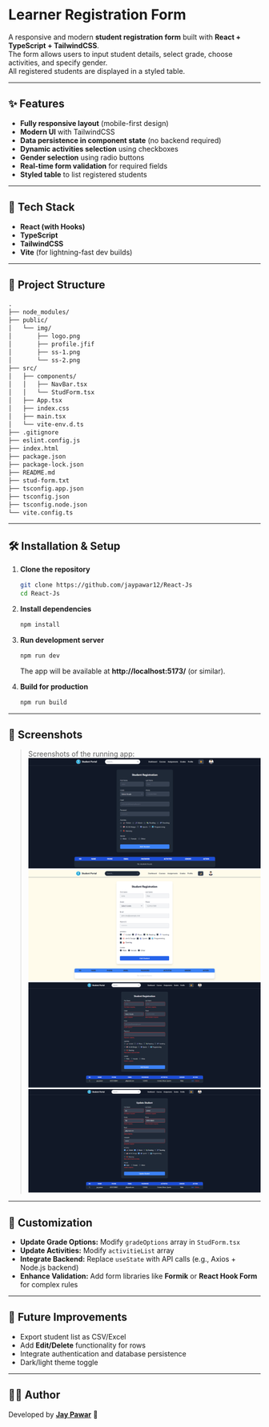 # Learner Registration Form

A responsive and modern **student registration form** built with **React + TypeScript + TailwindCSS**.  
The form allows users to input student details, select grade, choose activities, and specify gender.  
All registered students are displayed in a styled table.  

---

## ✨ Features  
- **Fully responsive layout** (mobile-first design)  
- **Modern UI** with TailwindCSS  
- **Data persistence in component state** (no backend required)  
- **Dynamic activities selection** using checkboxes  
- **Gender selection** using radio buttons  
- **Real-time form validation** for required fields  
- **Styled table** to list registered students  

---

## 🚀 Tech Stack  
- **React (with Hooks)**  
- **TypeScript**  
- **TailwindCSS**  
- **Vite** (for lightning-fast dev builds)  

---

## 📂 Project Structure  

```
.
├── node_modules/          
├── public/                
│   └── img/               
│       ├── logo.png
│       ├── profile.jfif
│       ├── ss-1.png
│       └── ss-2.png
├── src/
│   ├── components/
│   │   ├── NavBar.tsx
│   │   └── StudForm.tsx
│   ├── App.tsx
│   ├── index.css
│   ├── main.tsx
│   └── vite-env.d.ts
├── .gitignore
├── eslint.config.js
├── index.html
├── package.json
├── package-lock.json
├── README.md
├── stud-form.txt
├── tsconfig.app.json
├── tsconfig.json
├── tsconfig.node.json
└── vite.config.ts
```

---

## 🛠️ Installation & Setup  

1. **Clone the repository**  
   ```bash
   git clone https://github.com/jaypawar12/React-Js
   cd React-Js
   ```

2. **Install dependencies**  
   ```bash
   npm install
   ```

3. **Run development server**  
   ```bash
   npm run dev
   ```
   The app will be available at **http://localhost:5173/** (or similar).

4. **Build for production**  
   ```bash
   npm run build
   ```

---

## 📸 Screenshots  

> Screenshots of the running app:  
> ![Form Screenshot](public/img/ss-1.png)  
> ![Table Screenshot](public/img/ss-2.png)  
> ![Table Screenshot](public/img/ss-3.png)  
> ![Table Screenshot](public/img/ss-4.png)  

---

## 🧩 Customization  

- **Update Grade Options:** Modify `gradeOptions` array in `StudForm.tsx`  
- **Update Activities:** Modify `activitieList` array  
- **Integrate Backend:** Replace `useState` with API calls (e.g., Axios + Node.js backend)  
- **Enhance Validation:** Add form libraries like **Formik** or **React Hook Form** for complex rules  

---

## 🔮 Future Improvements  

- Export student list as CSV/Excel  
- Add **Edit/Delete** functionality for rows  
- Integrate authentication and database persistence  
- Dark/light theme toggle  

---

## 👨‍💻 Author  
Developed by **[Jay Pawar](https://github.com/jaypawar12)** 🚀  
